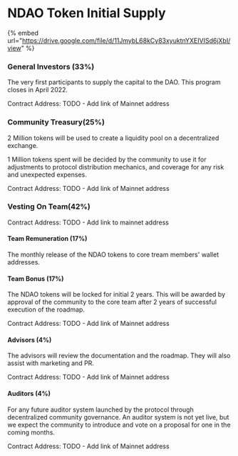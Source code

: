 # NDAO Token Initial Supply

{% embed url="https://drive.google.com/file/d/11JmybL68kCy83xyuktnYXEIVISd6jXbI/view" %}

### General Investors (33%)&#x20;

The very first participants to supply the capital to the DAO. This program closes in April 2022.&#x20;

Contract Address: TODO - Add link of Mainnet address

### Community Treasury(25%)

2 Million tokens will be used to create a liquidity pool on a decentralized exchange.

1 Million tokens spent will be decided by the community to use it for adjustments to protocol distribution mechanics, and coverage for any risk and unexpected expenses.

Contract Address: TODO - Add link of Mainnet address

### Vesting On Team(42%)

Contract Address: TODO - Add link to mainnet address

#### Team Remuneration (17%)

The monthly release of the NDAO tokens to core tream members' wallet addresses.

#### Team Bonus (17%)

The NDAO tokens will be locked for initial 2 years. This will be awarded by approval of the community to the core team after 2 years of successful execution of the roadmap.

Contract Address: TODO - Add link of Mainnet address

#### Advisors (4%)

The advisors will review the documentation and the roadmap. They will also assist with marketing and PR.

Contract Address: TODO - Add link of Mainnet address

#### Auditors (4%)

For any future auditor system launched by the protocol through decentralized community governance. An auditor system is not yet live, but we expect the community to introduce and vote on a proposal for one in the coming months.&#x20;

Contract Address: TODO - Add link of Mainnet address

